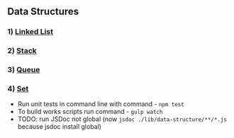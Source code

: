 ## Data Structures
### 1) [Linked List](https://github.com/rodiosheek/data-structures/tree/master/src/lib/data-structure/linked-list)
### 2) [Stack](https://github.com/rodiosheek/data-structures/tree/master/src/lib/data-structure/stack)
### 3) [Queue](https://github.com/rodiosheek/data-structures/tree/master/src/lib/data-structure/queue)
### 4) [Set](https://github.com/rodiosheek/data-structures/tree/master/src/lib/data-structure/set)



 - Run unit tests in command line with command - ```npm test```
 - To build works scripts run command - ```gulp watch```
 - TODO: run JSDoc not global (now ```jsdoc ./lib/data-structure/**/*.js``` because jsdoc install global)
